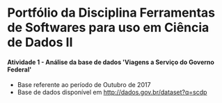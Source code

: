 # Portfólio da Disciplina Ferramentas de Softwares para uso em Ciência de Dados II

#### Atividade 1 - Análise da base de dados 'Viagens a Serviço do Governo Federal' 
  - Base referente ao período de Outubro de 2017
  - Base de dados disponível em http://dados.gov.br/dataset?q=scdp
